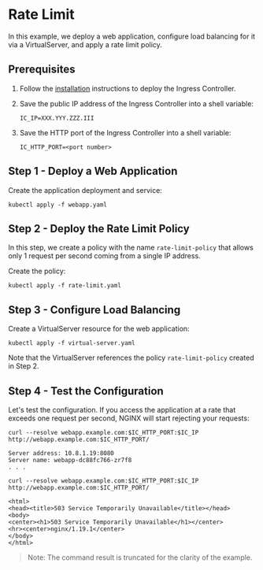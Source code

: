 # Rate Limit

In this example, we deploy a web application, configure load balancing for it via a VirtualServer, and apply a rate
limit policy.

## Prerequisites

1. Follow the [installation](https://docs.nginx.com/nginx-ingress-controller/installation/installation-with-manifests/)
   instructions to deploy the Ingress Controller.
1. Save the public IP address of the Ingress Controller into a shell variable:

    ```console
    IC_IP=XXX.YYY.ZZZ.III
    ```

1. Save the HTTP port of the Ingress Controller into a shell variable:

    ```console
    IC_HTTP_PORT=<port number>
    ```

## Step 1 - Deploy a Web Application

Create the application deployment and service:

```console
kubectl apply -f webapp.yaml
```

## Step 2 - Deploy the Rate Limit Policy

In this step, we create a policy with the name `rate-limit-policy` that allows only 1 request per second coming from a
single IP address.

Create the policy:

```console
kubectl apply -f rate-limit.yaml
```

## Step 3 - Configure Load Balancing

Create a VirtualServer resource for the web application:

```console
kubectl apply -f virtual-server.yaml
```

Note that the VirtualServer references the policy `rate-limit-policy` created in Step 2.

## Step 4 - Test the Configuration

Let's test the configuration. If you access the application at a rate that exceeds one request per second, NGINX will
start rejecting your requests:

```console
curl --resolve webapp.example.com:$IC_HTTP_PORT:$IC_IP http://webapp.example.com:$IC_HTTP_PORT/
```

```text
Server address: 10.8.1.19:8080
Server name: webapp-dc88fc766-zr7f8
. . .
```

```console
curl --resolve webapp.example.com:$IC_HTTP_PORT:$IC_IP http://webapp.example.com:$IC_HTTP_PORT/
```

```text
<html>
<head><title>503 Service Temporarily Unavailable</title></head>
<body>
<center><h1>503 Service Temporarily Unavailable</h1></center>
<hr><center>nginx/1.19.1</center>
</body>
</html>
```

> Note: The command result is truncated for the clarity of the example.
